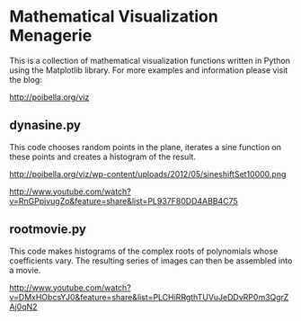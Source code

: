 Mathematical Visualization Menagerie
==================================

This is a collection of mathematical visualization functions written in Python using the Matplotlib library.
For more examples and information please visit the blog:

http://poibella.org/viz

dynasine.py
--------------

This code chooses random points in the plane, iterates a sine function on these points and creates a histogram of the result.

http://poibella.org/viz/wp-content/uploads/2012/05/sineshiftSet10000.png

http://www.youtube.com/watch?v=RnGPpjvugZo&feature=share&list=PL937F80DD4ABB4C75

rootmovie.py
--------------

This code makes histograms of the complex roots of polynomials whose coefficients vary.
The resulting series of images can then be assembled into a movie.

http://www.youtube.com/watch?v=DMxHObcsYJ0&feature=share&list=PLCHiRRgthTUVuJeDDvRP0m3QgrZAj0qN2
